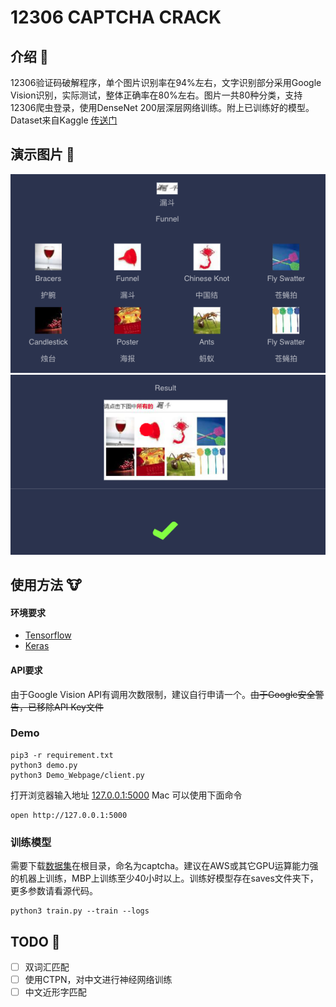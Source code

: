 # 12306 CAPTCHA CRACK
## 介绍 🐸

12306验证码破解程序，单个图片识别率在94%左右，文字识别部分采用Google Vision识别，实际测试，整体正确率在80%左右。图片一共80种分类，支持12306爬虫登录，使用DenseNet 200层深层网络训练。附上已训练好的模型。Dataset来自Kaggle [传送门](https://www.kaggle.com/libowei/12306-captcha-image)

## 演示图片 🤖

![Pic](screenshot/text.png?raw=true)
![Pic](screenshot/result.png?raw=true)

## 使用方法 🐮

#### 环境要求
+ [Tensorflow](https://www.tensorflow.org)
+ [Keras](https://keras.io)

#### API要求
由于Google Vision API有调用次数限制，建议自行申请一个。~~由于Google安全警告，已移除API Key文件~~

### Demo
```
pip3 -r requirement.txt
python3 demo.py
python3 Demo_Webpage/client.py
```
打开浏览器输入地址 [127.0.0.1:5000](http://127.0.0.1:5000)
Mac 可以使用下面命令
```
open http://127.0.0.1:5000
```
### 训练模型
需要下载[数据集](https://www.kaggle.com/libowei/12306-captcha-image)在根目录，命名为captcha。建议在AWS或其它GPU运算能力强的机器上训练，MBP上训练至少40小时以上。训练好模型存在saves文件夹下，更多参数请看源代码。
```
python3 train.py --train --logs
```

## TODO 🎄
- [ ] 双词汇匹配
- [ ] 使用CTPN，对中文进行神经网络训练
- [ ] 中文近形字匹配
